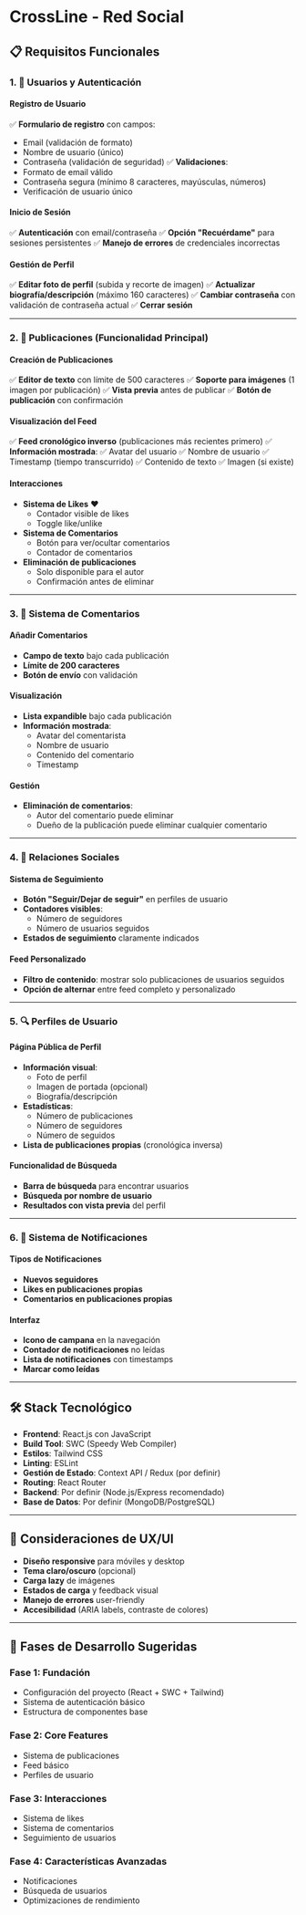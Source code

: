 # CrossLine - Red Social

## 📋 Requisitos Funcionales

### 1. 👤 Usuarios y Autenticación

#### Registro de Usuario
✅ **Formulario de registro** con campos:
  - Email (validación de formato)
  - Nombre de usuario (único)
  - Contraseña (validación de seguridad)
✅ **Validaciones**:
  - Formato de email válido
  - Contraseña segura (mínimo 8 caracteres, mayúsculas, números)
  - Verificación de usuario único

#### Inicio de Sesión
✅ **Autenticación** con email/contraseña
✅ **Opción "Recuérdame"** para sesiones persistentes
✅ **Manejo de errores** de credenciales incorrectas

#### Gestión de Perfil
✅ **Editar foto de perfil** (subida y recorte de imagen)
✅ **Actualizar biografía/descripción** (máximo 160 caracteres)
✅ **Cambiar contraseña** con validación de contraseña actual
✅ **Cerrar sesión**

---

### 2. 📝 Publicaciones (Funcionalidad Principal)

#### Creación de Publicaciones
✅ **Editor de texto** con límite de 500 caracteres
✅ **Soporte para imágenes** (1 imagen por publicación)
✅ **Vista previa** antes de publicar
✅ **Botón de publicación** con confirmación

#### Visualización del Feed
✅ **Feed cronológico inverso** (publicaciones más recientes primero)
✅ **Información mostrada**:
  ✅ Avatar del usuario
  ✅ Nombre de usuario
  ✅ Timestamp (tiempo transcurrido)
  ✅ Contenido de texto
  ✅ Imagen (si existe)

#### Interacciones
- **Sistema de Likes** ❤️
  - Contador visible de likes
  - Toggle like/unlike
- **Sistema de Comentarios**
  - Botón para ver/ocultar comentarios
  - Contador de comentarios
- **Eliminación de publicaciones**
  - Solo disponible para el autor
  - Confirmación antes de eliminar

---

### 3. 💬 Sistema de Comentarios

#### Añadir Comentarios
- **Campo de texto** bajo cada publicación
- **Límite de 200 caracteres**
- **Botón de envío** con validación

#### Visualización
- **Lista expandible** bajo cada publicación
- **Información mostrada**:
  - Avatar del comentarista
  - Nombre de usuario
  - Contenido del comentario
  - Timestamp

#### Gestión
- **Eliminación de comentarios**:
  - Autor del comentario puede eliminar
  - Dueño de la publicación puede eliminar cualquier comentario

---

### 4. 👥 Relaciones Sociales

#### Sistema de Seguimiento
- **Botón "Seguir/Dejar de seguir"** en perfiles de usuario
- **Contadores visibles**:
  - Número de seguidores
  - Número de usuarios seguidos
- **Estados de seguimiento** claramente indicados

#### Feed Personalizado
- **Filtro de contenido**: mostrar solo publicaciones de usuarios seguidos
- **Opción de alternar** entre feed completo y personalizado

---

### 5. 🔍 Perfiles de Usuario

#### Página Pública de Perfil
- **Información visual**:
  - Foto de perfil
  - Imagen de portada (opcional)
  - Biografía/descripción
- **Estadísticas**:
  - Número de publicaciones
  - Número de seguidores
  - Número de seguidos
- **Lista de publicaciones propias** (cronológica inversa)

#### Funcionalidad de Búsqueda
- **Barra de búsqueda** para encontrar usuarios
- **Búsqueda por nombre de usuario**
- **Resultados con vista previa** del perfil

---

### 6. 🔔 Sistema de Notificaciones

#### Tipos de Notificaciones
- **Nuevos seguidores**
- **Likes en publicaciones propias**
- **Comentarios en publicaciones propias**

#### Interfaz
- **Icono de campana** en la navegación
- **Contador de notificaciones** no leídas
- **Lista de notificaciones** con timestamps
- **Marcar como leídas**

---

## 🛠️ Stack Tecnológico

- **Frontend**: React.js con JavaScript
- **Build Tool**: SWC (Speedy Web Compiler)
- **Estilos**: Tailwind CSS
- **Linting**: ESLint
- **Gestión de Estado**: Context API / Redux (por definir)
- **Routing**: React Router
- **Backend**: Por definir (Node.js/Express recomendado)
- **Base de Datos**: Por definir (MongoDB/PostgreSQL)

---

## 📱 Consideraciones de UX/UI

- **Diseño responsive** para móviles y desktop
- **Tema claro/oscuro** (opcional)
- **Carga lazy** de imágenes
- **Estados de carga** y feedback visual
- **Manejo de errores** user-friendly
- **Accesibilidad** (ARIA labels, contraste de colores)

---

## 🚀 Fases de Desarrollo Sugeridas

### Fase 1: Fundación
- Configuración del proyecto (React + SWC + Tailwind)
- Sistema de autenticación básico
- Estructura de componentes base

### Fase 2: Core Features
- Sistema de publicaciones
- Feed básico
- Perfiles de usuario

### Fase 3: Interacciones
- Sistema de likes
- Sistema de comentarios
- Seguimiento de usuarios

### Fase 4: Características Avanzadas
- Notificaciones
- Búsqueda de usuarios
- Optimizaciones de rendimiento